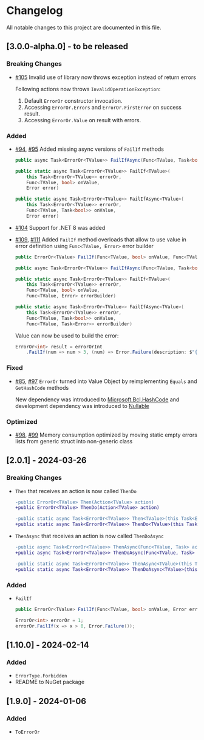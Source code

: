 # Changelog

All notable changes to this project are documented in this file.

## [3.0.0-alpha.0] - to be released

### Breaking Changes

- [#105](https://github.com/amantinband/error-or/pull/105) Invalid use of library now throws exception instead of return errors

    Following actions now throws `InvalidOperationException`:

    1. Default `ErrorOr` constructor invocation.
    2. Accessing `ErrorOr.Errors` and `ErrorOr.FirstError` on success result.
    3. Accessing `ErrorOr.Value` on result with errors.

### Added

- [#94](https://github.com/amantinband/error-or/issues/94), [#95](https://github.com/amantinband/error-or/pull/95) Added missing async versions of `FailIf` methods

    ```cs
    public async Task<ErrorOr<TValue>> FailIfAsync(Func<TValue, Task<bool>> onValue, Error error)
    ```

    ```cs
    public static async Task<ErrorOr<TValue>> FailIf<TValue>(
        this Task<ErrorOr<TValue>> errorOr,
        Func<TValue, bool> onValue,
        Error error)
    ```

    ```cs
    public static async Task<ErrorOr<TValue>> FailIfAsync<TValue>(
        this Task<ErrorOr<TValue>> errorOr,
        Func<TValue, Task<bool>> onValue,
        Error error)
    ```

- [#104](https://github.com/amantinband/error-or/pull/104) Support for .NET 8 was added

- [#109](https://github.com/amantinband/error-or/issues/109), [#111](https://github.com/amantinband/error-or/pull/111) Added `FailIf` method overloads that allow to use value in error definition using `Func<TValue, Error>` error builder

    ```cs
    public ErrorOr<TValue> FailIf(Func<TValue, bool> onValue, Func<TValue, Error> errorBuilder)
    ```

    ```cs
    public async Task<ErrorOr<TValue>> FailIfAsync(Func<TValue, Task<bool>> onValue, Func<TValue, Task<Error>> errorBuilder)
    ```

    ```cs
    public static async Task<ErrorOr<TValue>> FailIf<TValue>(
        this Task<ErrorOr<TValue>> errorOr,
        Func<TValue, bool> onValue,
        Func<TValue, Error> errorBuilder)
    ```

    ```cs
    public static async Task<ErrorOr<TValue>> FailIfAsync<TValue>(
        this Task<ErrorOr<TValue>> errorOr,
        Func<TValue, Task<bool>> onValue,
        Func<TValue, Task<Error>> errorBuilder)
    ```

    Value can now be used to build the error:

    ```cs
    ErrorOr<int> result = errorOrInt
        .FailIf(num => num > 3, (num) => Error.Failure(description: $"{num} is greater than 3"));
    ```

### Fixed

- [#85](https://github.com/amantinband/error-or/issues/85), [#97](https://github.com/amantinband/error-or/pull/97) `ErrorOr` turned into Value Object by reimplementing `Equals` and `GetHashCode` methods

    New dependency was introduced to [Microsoft.Bcl.HashCode](https://www.nuget.org/packages/Microsoft.Bcl.HashCode) and development dependency was introduced to [Nullable](https://www.nuget.org/packages/Nullable)

### Optimized

- [#98](https://github.com/amantinband/error-or/issues/98), [#99](https://github.com/amantinband/error-or/pull/99) Memory consumption optimized by moving static empty errors lists from generic struct into non-generic class

## [2.0.1] - 2024-03-26

### Breaking Changes

- `Then` that receives an action is now called `ThenDo`

    ```diff
    -public ErrorOr<TValue> Then(Action<TValue> action)
    +public ErrorOr<TValue> ThenDo(Action<TValue> action)
    ```

    ```diff
    -public static async Task<ErrorOr<TValue>> Then<TValue>(this Task<ErrorOr<TValue>> errorOr, Action<TValue> action)
    +public static async Task<ErrorOr<TValue>> ThenDo<TValue>(this Task<ErrorOr<TValue>> errorOr, Action<TValue> action)
    ```

- `ThenAsync` that receives an action is now called `ThenDoAsync`

    ```diff
    -public async Task<ErrorOr<TValue>> ThenAsync(Func<TValue, Task> action)
    +public async Task<ErrorOr<TValue>> ThenDoAsync(Func<TValue, Task> action)
    ```

    ```diff
    -public static async Task<ErrorOr<TValue>> ThenAsync<TValue>(this Task<ErrorOr<TValue>> errorOr, Func<TValue, Task> action)
    +public static async Task<ErrorOr<TValue>> ThenDoAsync<TValue>(this Task<ErrorOr<TValue>> errorOr, Func<TValue, Task> action)
    ```

### Added

- `FailIf`

    ```csharp
    public ErrorOr<TValue> FailIf(Func<TValue, bool> onValue, Error error)
    ```

    ```csharp
    ErrorOr<int> errorOr = 1;
    errorOr.FailIf(x => x > 0, Error.Failure());
    ```

## [1.10.0] - 2024-02-14

### Added

- `ErrorType.Forbidden`
- README to NuGet package

## [1.9.0] - 2024-01-06

### Added

- `ToErrorOr`
